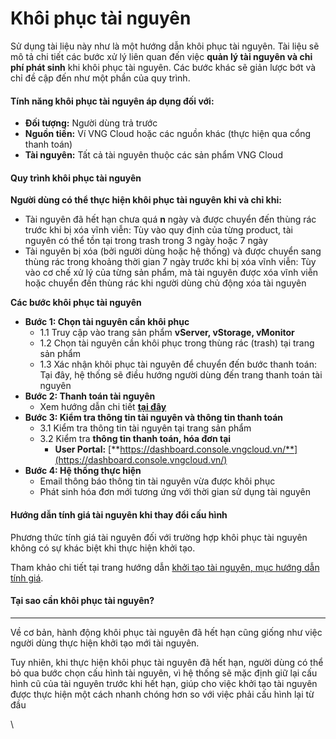 # Khôi phục tài nguyên

Sử dụng tài liệu này như là một hướng dẫn khôi phục tài nguyên. Tài liệu sẽ mô tả chi tiết các bước xử lý liên quan đến việc **quản lý tài nguyên và chi phí phát sinh** khi khôi phục tài nguyên. Các bước khác sẽ giản lược bớt và chỉ đề cập đến như một phần của quy trình.&#x20;

#### Tính năng khôi phục tài nguyên áp dụng đối với: <a href="#khoiphuctainguyen-tinhnangkhoiphuctainguyenapdungdoivoi" id="khoiphuctainguyen-tinhnangkhoiphuctainguyenapdungdoivoi"></a>

* **Đối tượng:** Người dùng trả trước
* **Nguồn tiền:** Ví VNG Cloud hoặc các nguồn khác (thực hiện qua cổng thanh toán)
* **Tài nguyên:** Tất cả tài nguyên thuộc các sản phẩm VNG Cloud

#### **Quy trình khôi phục tài nguyên** <a href="#khoiphuctainguyen-quytrinhkhoiphuctainguyen" id="khoiphuctainguyen-quytrinhkhoiphuctainguyen"></a>

**Người dùng có thể thực hiện khôi phục tài nguyên khi và chỉ khi:**

* Tài nguyên đã hết hạn chưa quá **n** ngày và được chuyển đến thùng rác trước khi bị xóa vĩnh viễn: Tùy vào quy định của từng product, tài nguyên có thể tồn tại trong trash trong 3 ngày hoặc 7 ngày
* Tài nguyên bị xóa (bởi người dùng hoặc hệ thống) và được chuyển sang thùng rác trong khoảng thời gian 7 ngày trước khi bị xóa vĩnh viễn: Tùy vào cơ chế xử lý của từng sản phẩm, mà tài nguyên được xóa vĩnh viễn hoặc chuyển đến thùng rác khi người dùng chủ động xóa tài nguyên

**Các bước khôi phục tài nguyên**

* **Bước 1: Chọn tài nguyên cần khôi phục**&#x20;
  * 1.1 Truy cập vào trang sản phẩm **vServer, vStorage, vMonitor**
  * 1.2 Chọn tài nguyên cần khôi phục trong thùng rác (trash) tại trang sản phẩm
  * 1.3 Xác nhận khôi phục tài nguyên để chuyển đến bước thanh toán: Tại đây, hệ thống sẽ điều hướng người dùng đến trang thanh toán tài nguyên
* **Bước 2: Thanh toán tài nguyên**
  * Xem hướng dẫn chi tiết [**tại đây**](https://docs.vngcloud.vn/pages/viewpage.action?pageId=49649291)
* **Bước 3: Kiểm tra thông tin tài nguyên và thông tin thanh toán**
  * 3.1 Kiểm tra thông tin tài nguyên tại trang sản phẩm
  * 3.2 Kiểm tra **thông tin thanh toán, hóa đơn tại**
    * **User Portal:** [**https://dashboard.console.vngcloud.vn/**](https://dashboard.console.vngcloud.vn/)
* **Bước 4: Hệ thống thực hiện**
  * Email thông báo thông tin tài nguyên vừa được khôi phục
  * Phát sinh hóa đơn mới tương ứng với thời gian sử dụng tài nguyên

#### **Hướng dẫn tính giá tài nguyên khi thay đổi cấu hình** <a href="#khoiphuctainguyen-huongdantinhgiatainguyenkhithaydoicauhinh" id="khoiphuctainguyen-huongdantinhgiatainguyenkhithaydoicauhinh"></a>

Phương thức tính giá tài nguyên đối với trường hợp khôi phục tài nguyên không có sự khác biệt khi thực hiện khởi tạo.

Tham khảo chi tiết tại trang hướng dẫn [khởi tạo tài nguyên, mục hướng dẫn tính giá](https://docs.vngcloud.vn/pages/viewpage.action?pageId=49649304).

#### Tại sao cần khôi phục tài nguyên? <a href="#khoiphuctainguyen-taisaocankhoiphuctainguyen" id="khoiphuctainguyen-taisaocankhoiphuctainguyen"></a>

***

Về cơ bản, hành động khôi phục tài nguyên đã hết hạn cũng giống như việc người dùng thực hiện khởi tạo mới tài nguyên.

Tuy nhiên, khi thực hiện khôi phục tài nguyên đã hết hạn, người dùng có thể bỏ qua bước chọn cấu hình tài nguyên, vì hệ thống sẽ mặc định giữ lại cấu hình cũ của tài nguyên trước khi hết hạn, giúp cho việc khởi tạo tài nguyên được thực hiện một cách nhanh chóng hơn so với việc phải cấu hình lại từ đầu

\
